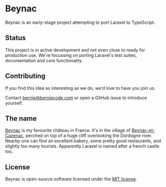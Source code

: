# Beynac

Beynac is an early-stage project attempting to port Laravel to TypeScript.

## Status

This project is in active development and not even close to ready for production use. We're focussing on porting Laravel's test suites, documentation and core functionality.

## Contributing

If you find this idea as interesting as we do, we'd love to have you join us.

Contact bernie@berniecode.com or open a GitHub issue to introduce yourself.

## The name

[Beynac](https://en.wikipedia.org/wiki/Château_de_Beynac) is my favourite château in France. It's in the village of [Beynac-et-Cazenac](https://en.wikipedia.org/wiki/Beynac-et-Cazenac), perched on top of a huge cliff overlooking the Dordogne river. Nearby one can find an excellent bakery, some pretty good restaurants, and slightly too many tourists. Apparently Laravel is named after a french castle too.

## License

Beynac is open-source software licensed under the [MIT license](LICENSE.md).